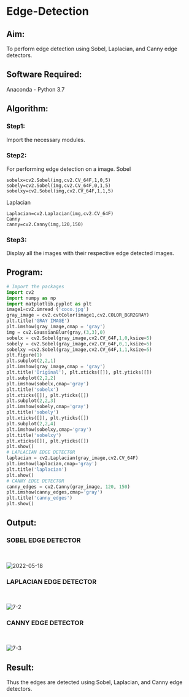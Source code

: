 # Edge-Detection
## Aim:
To perform edge detection using Sobel, Laplacian, and Canny edge detectors.

## Software Required:
Anaconda - Python 3.7

## Algorithm:
### Step1:
Import the necessary modules.
### Step2:
For performing edge detection on a image.
Sobel
```
sobelx=cv2.Sobel(img,cv2.CV_64F,1,0,5)
sobely=cv2.Sobel(img,cv2.CV_64F,0,1,5)
sobelxy=cv2.Sobel(img,cv2.CV_64F,1,1,5)
```
Laplacian
```
Laplacian=cv2.Laplacian(img,cv2.CV_64F)
Canny
canny=cv2.Canny(img,120,150)
```

### Step3:
Display all the images with their respective edge detected images.

## Program:

``` Python
# Import the packages
import cv2
import numpy as np
import matplotlib.pyplot as plt
image1=cv2.imread ('coco.jpg') 
gray_image = cv2.cvtColor(image1,cv2.COLOR_BGR2GRAY)
plt.title('GRAY IMAGE')
plt.imshow(gray_image,cmap = 'gray')
img = cv2.GaussianBlur(gray,(3,3),0)
sobelx = cv2.Sobel(gray_image,cv2.CV_64F,1,0,ksize=5)
sobely = cv2.Sobel(gray_image,cv2.CV_64F,0,1,ksize=5)
sobelxy =cv2.Sobel(gray_image,cv2.CV_64F,1,1,ksize=5)
plt.figure(1)
plt.subplot(2,2,1)
plt.imshow(gray_image,cmap = 'gray')
plt.title('Original'), plt.xticks([]), plt.yticks([])
plt.subplot(2,2,2)
plt.imshow(sobelx,cmap='gray')
plt.title('sobelx')
plt.xticks([]), plt.yticks([])
plt.subplot(2,2,3)
plt.imshow(sobely,cmap='gray')
plt.title('sobely')
plt.xticks([]), plt.yticks([])
plt.subplot(2,2,4)
plt.imshow(sobelxy,cmap='gray')
plt.title('sobelxy')
plt.xticks([]), plt.yticks([])
plt.show()
# LAPLACIAN EDGE DETECTOR
laplacian = cv2.Laplacian(gray_image,cv2.CV_64F)
plt.imshow(laplacian,cmap='gray')
plt.title('laplacian')
plt.show()
# CANNY EDGE DETECTOR
canny_edges = cv2.Canny(gray_image, 120, 150)
plt.imshow(canny_edges,cmap='gray')
plt.title('canny_edges')
plt.show()
```
## Output:
### SOBEL EDGE DETECTOR
<br>

![2022-05-18](https://user-images.githubusercontent.com/75235477/169008785-7d81c47d-34ec-4973-bba4-1eeefa0e5509.png)
<br>


### LAPLACIAN EDGE DETECTOR
<br>

![7-2](https://user-images.githubusercontent.com/75235477/169008460-fac082bf-12c0-4f2a-a594-5574bd3f31de.png)
<br>


### CANNY EDGE DETECTOR
<br>

![7-3](https://user-images.githubusercontent.com/75235477/169008480-6961873f-a932-4ca7-bad8-b744426adeb0.png)
<br>

## Result:
Thus the edges are detected using Sobel, Laplacian, and Canny edge detectors.
